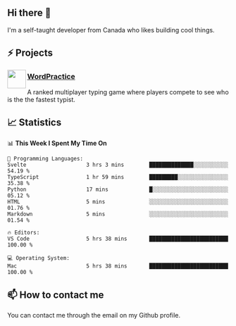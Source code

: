 <h2>Hi there 👋</h2>

<p>I'm a self-taught developer from Canada who likes building cool things.</p>

<h2>⚡ Projects</h2>

<img align="left" src="https://i.imgur.com/6RT8VFO.png" width="42" height="42" />
<h3><a target="_blank" href="https://wordpractice.io/">WordPractice</a></h3>
<p>A ranked multiplayer typing game where players compete to see who is the the fastest typist.</p>

<h2>📈 Statistics</h2>

<!--START_SECTION:waka-->
📊 **This Week I Spent My Time On** 

```text
💬 Programming Languages: 
Svelte                   3 hrs 3 mins        ██████████████░░░░░░░░░░░   54.19 % 
TypeScript               1 hr 59 mins        █████████░░░░░░░░░░░░░░░░   35.38 % 
Python                   17 mins             █░░░░░░░░░░░░░░░░░░░░░░░░   05.12 % 
HTML                     5 mins              ░░░░░░░░░░░░░░░░░░░░░░░░░   01.76 % 
Markdown                 5 mins              ░░░░░░░░░░░░░░░░░░░░░░░░░   01.54 % 

🔥 Editors: 
VS Code                  5 hrs 38 mins       █████████████████████████   100.00 % 

💻 Operating System: 
Mac                      5 hrs 38 mins       █████████████████████████   100.00 % 
```


<!--END_SECTION:waka-->

<h2>📫 How to contact me</h2>

You can contact me through the email on my Github profile.

